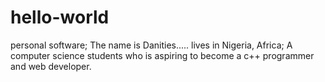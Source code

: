 # hello-world
personal software; 
The name is Danities..... lives in Nigeria, Africa; A computer science students who is aspiring to become a c++ programmer and web developer.
